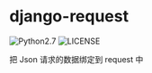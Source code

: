 # django-request

![Python2.7](https://img.shields.io/badge/python-2.7-green.svg)
![LICENSE](https://img.shields.io/badge/LICENSE-MIT-blue.svg)

把 Json 请求的数据绑定到 request 中

